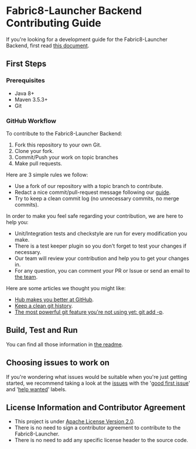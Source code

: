 # Fabric8-Launcher Backend Contributing Guide

If you're looking for a development guide for the Fabric8-Launcher Backend, first read [this document](./README.md).

## First Steps

### Prerequisites

* Java 8+
* Maven 3.5.3+
* Git

### GitHub Workflow

To contribute to the Fabric8-Launcher Backend:

1. Fork this repository to your own Git.
2. Clone your fork.
3. Commit/Push your work on topic branches
4. Make pull requests.

Here are 3 simple rules we follow:
- Use a fork of our repository with a topic branch to contribute.
- Redact a nice commit/pull-request message following our [guide](./COMMIT_MSG.md).
- Try to keep a clean commit log (no unnecessary commits, no merge commits).

In order to make you feel safe regarding your contribution, we are here to help you:
 - Unit/Integration tests and checkstyle are run for every modification you make.
 - There is a test keeper plugin so you don't forget to test your changes if necessary.
 - Our team will review your contribution and help you to get your changes in.
 - For any question, you can comment your PR or Issue or send an email to [the team](mailto:fabric8-launcher@googlegroups.com).

Here are some articles we thought you might like:
- [Hub makes you better at GitHub](https://hub.github.com/).
- [Keep a clean git history](https://git-scm.com/book/en/v2/Git-Tools-Rewriting-History).
- [The most powerful git feature you're not using yet: git add -p](https://nuclearsquid.com/writings/git-add/).

## Build, Test and Run

You can find all those information in [the readme](./README.md#build-and-run-the-application).

## Choosing issues to work on

If you're wondering what issues would be suitable when you're just getting started, we recommend taking a look at the [issues](https://github.com/fabric8-launcher/launcher-backend/issues) with the '[good first issue](https://github.com/fabric8-launcher/launcher-backend/labels/good%20first%20issue)' and '[help wanted](https://github.com/fabric8-launcher/launcher-backend/labels/help%20wanted)' labels.

## License Information and Contributor Agreement

* This project is under [Apache License Version 2.0](./LICENSE).
* There is no need to sign a contributor agreement to contribute to the Fabric8-Launcher.
* There is no need to add any specific license header to the source code.
